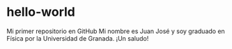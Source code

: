 # hello-world
Mi primer repositorio en GitHub
Mi nombre es Juan José y soy graduado en Física por la Universidad de Granada. ¡Un saludo!
